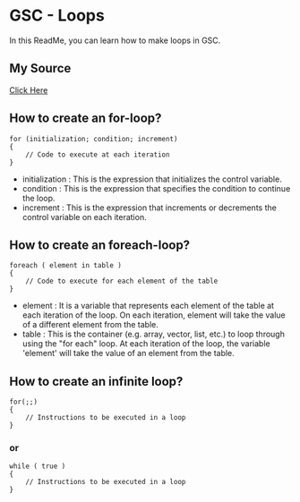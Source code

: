 # GSC - Loops

In this ReadMe, you can learn how to make loops in GSC.

## My Source

[Click Here](https://plutonium.pw/fr/docs/modding/loading-mods/)

## How to create an for-loop?

```gsc
for (initialization; condition; increment)
{
    // Code to execute at each iteration
}
```
- initialization : This is the expression that initializes the control variable.
- condition : This is the expression that specifies the condition to continue the loop.
- increment : This is the expression that increments or decrements the control variable on each iteration.

## How to create an foreach-loop?

```gsc
foreach ( element in table )
{
    // Code to execute for each element of the table
}
```

- element : It is a variable that represents each element of the table at each iteration of the loop. On each iteration, element will take the value of a different element from the table.
- table : This is the container (e.g. array, vector, list, etc.) to loop through using the "for each" loop. At each iteration of the loop, the variable 'element' will take the value of an element from the table.

## How to create an infinite loop?

```gsc
for(;;)
{
    // Instructions to be executed in a loop
}
```

### or

```gsc
while ( true )
{
    // Instructions to be executed in a loop
}
```